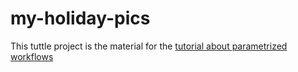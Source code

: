 # my-holiday-pics

This tuttle project is the material for the [tutorial about parametrized workflows](https://github.com/lexman/tuttle/blob/master/doc/tuto_generated_workflow.MD)
